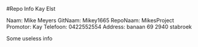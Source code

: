 #Repo Info Kay Elst

<!---naam -->Naam: Mike Meyers 
<!---gitnaam -->GitNaam: Mikey1665
<!---reponaam -->RepoNaam: MikesProject
<!---promotor -->Promotor: Kay
<!---phone -->Telefoon: 0422552554
<!---address -->Address: banaan 69 2940 stabroek <!---end -->

Some useless info